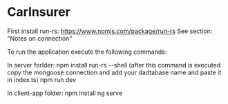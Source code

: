 # CarInsurer

First install run-rs: https://www.npmjs.com/package/run-rs
See section: "Notes on connection"
 
To run the application execute the following commands:

In server forlder: 
npm install
run-rs --shell (after this command is executed copy the mongoose connection and add your dadtabase name and paste it in index.ts)
npm run dev

In client-app folder:
npm install
ng serve
